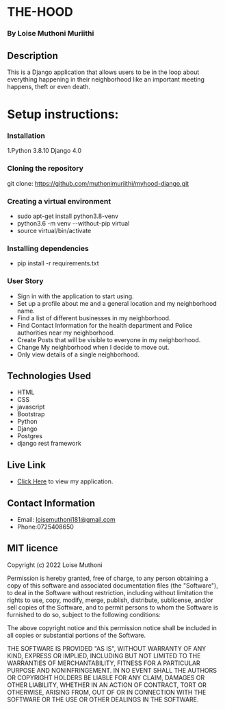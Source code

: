# THE-HOOD

### By Loise Muthoni Muriithi

## Description

This is a Django application that allows users to be in the loop about everything happening in their neighborhood like an important meeting happens, theft or even death.



# Setup instructions:

### Installation
1.Python 3.8.10 Django 4.0

### Cloning the repository
git clone: https://github.com/muthonimuriithi/myhood-django.git

### Creating a virtual environment
* sudo apt-get install python3.8-venv
* python3.6 -m venv --without-pip virtual
* source virtual/bin/activate

 ### Installing dependencies
 * pip install -r requirements.txt

 ### User Story

* Sign in with the application to start using.
* Set up a profile about me and a general location and my neighborhood name.
* Find a list of different businesses in my neighborhood.
* Find Contact Information for the health department and Police authorities near my neighborhood.
* Create Posts that will be visible to everyone in my neighborhood.
* Change My neighborhood when I decide to move out.
* Only view details of a single neighborhood.


## Technologies Used

* HTML 
* CSS 
* javascript 
* Bootstrap 
* Python 
* Django 
* Postgres
* django rest framework

## Live Link

* [Click Here]() to view my application.


## Contact Information

* Email: loisemuthoni181@gmail.com
* Phone:0725408650 


## MIT licence

<p>Copyright (c) 2022 Loise Muthoni </p>

Permission is hereby granted, free of charge, to any person obtaining
a copy of this software and associated documentation files (the
"Software"), to deal in the Software without restriction, including
without limitation the rights to use, copy, modify, merge, publish,
distribute, sublicense, and/or sell copies of the Software, and to
permit persons to whom the Software is furnished to do so, subject to
the following conditions:

The above copyright notice and this permission notice shall be
included in all copies or substantial portions of the Software.

THE SOFTWARE IS PROVIDED "AS IS", WITHOUT WARRANTY OF ANY KIND,
EXPRESS OR IMPLIED, INCLUDING BUT NOT LIMITED TO THE WARRANTIES OF
MERCHANTABILITY, FITNESS FOR A PARTICULAR PURPOSE AND
NONINFRINGEMENT. IN NO EVENT SHALL THE AUTHORS OR COPYRIGHT HOLDERS BE
LIABLE FOR ANY CLAIM, DAMAGES OR OTHER LIABILITY, WHETHER IN AN ACTION
OF CONTRACT, TORT OR OTHERWISE, ARISING FROM, OUT OF OR IN CONNECTION
WITH THE SOFTWARE OR THE USE OR OTHER DEALINGS IN THE SOFTWARE.

